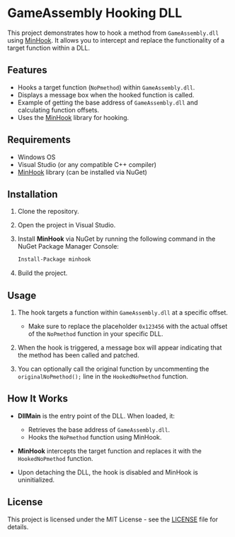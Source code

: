 # GameAssembly Hooking DLL

This project demonstrates how to hook a method from `GameAssembly.dll` using [MinHook](https://github.com/TsudaKageyu/minhook). It allows you to intercept and replace the functionality of a target function within a DLL.

## Features

- Hooks a target function (`NoPmethod`) within `GameAssembly.dll`.
- Displays a message box when the hooked function is called.
- Example of getting the base address of `GameAssembly.dll` and calculating function offsets.
- Uses the [MinHook](https://github.com/TsudaKageyu/minhook) library for hooking.

## Requirements

- Windows OS
- Visual Studio (or any compatible C++ compiler)
- [MinHook](https://github.com/TsudaKageyu/minhook) library (can be installed via NuGet)

## Installation

1. Clone the repository.
2. Open the project in Visual Studio.
3. Install **MinHook** via NuGet by running the following command in the NuGet Package Manager Console:

   ```sh
   Install-Package minhook
   ```

4. Build the project.

## Usage

1. The hook targets a function within `GameAssembly.dll` at a specific offset.
   - Make sure to replace the placeholder `0x123456` with the actual offset of the `NoPmethod` function in your specific DLL.
   
2. When the hook is triggered, a message box will appear indicating that the method has been called and patched.

3. You can optionally call the original function by uncommenting the `originalNoPmethod();` line in the `HookedNoPmethod` function.

## How It Works

- **DllMain** is the entry point of the DLL. When loaded, it:
  - Retrieves the base address of `GameAssembly.dll`.
  - Hooks the `NoPmethod` function using MinHook.
  
- **MinHook** intercepts the target function and replaces it with the `HookedNoPmethod` function.

- Upon detaching the DLL, the hook is disabled and MinHook is uninitialized.

## License

This project is licensed under the MIT License - see the [LICENSE](LICENSE) file for details.
